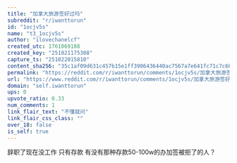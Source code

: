 ```yaml
---
title: "加拿大旅游签好过吗"
subreddit: "r/iwanttorun"
id: "1ocjv5s"
name: "t3_1ocjv5s"
author: "ilovechanelcf"
created_utc: 1761069188
created_key: "251021175308"
capture_ts: "251022015810"
content_sha256: "35c1af09d631c457b15e1ff3906436440ac7567a7e641fc71c7c6029793f254d"
permalink: "https://reddit.com/r/iwanttorun/comments/1ocjv5s/加拿大旅游签好过吗/"
url: "https://www.reddit.com/r/iwanttorun/comments/1ocjv5s/加拿大旅游签好过吗/"
domain: "self.iwanttorun"
ups: 0
upvote_ratio: 0.33
num_comments: 1
link_flair_text: "不懂就问"
link_flair_css_class: ""
over_18: false
is_self: true
---
```


辞职了现在没工作 只有存款 有没有那种存款50-100w的办加签被拒了的人？
